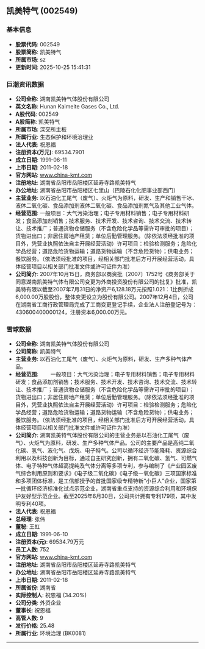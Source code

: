 ## 凯美特气 (002549)

### 基本信息

- **股票代码**: 002549
- **股票简称**: 凯美特气
- **所属市场**: sz
- **更新时间**: 2025-10-25 15:41:31

### 巨潮资讯数据

- **公司全称**: 湖南凯美特气体股份有限公司
- **英文名称**: Hunan Kaimeite Gases Co., Ltd.
- **A股代码**: 002549
- **A股简称**: 凯美特气
- **所属市场**: 深交所主板
- **所属行业**: 生态保护和环境治理业
- **法人代表**: 祝恩福
- **注册资本(万元)**: 69534.7901
- **成立日期**: 1991-06-11
- **上市日期**: 2011-02-18
- **官方网站**: www.china-kmt.com
- **注册地址**: 湖南省岳阳市岳阳楼区延寿寺路凯美特气
- **办公地址**: 湖南省岳阳市岳阳楼区七里山（巴陵石化化肥事业部西门）
- **主营业务**: 以石油化工尾气（废气）、火炬气为原料，研发、生产和销售干冰、液体二氧化碳、食品添加剂液体二氧化碳、食品添加剂氮气及其他工业气体。
- **经营范围**: 一般项目：大气污染治理；电子专用材料销售；电子专用材料研发；食品添加剂销售；技术服务、技术开发、技术咨询、技术交流、技术转让、技术推广；普通货物仓储服务（不含危险化学品等需许可审批的项目）；货物进出口；非居住房地产租赁；单位后勤管理服务。（除依法须经批准的项目外，凭营业执照依法自主开展经营活动）许可项目：检验检测服务；危险化学品经营；道路危险货物运输；道路货物运输（不含危险货物）；供电业务；餐饮服务。（依法须经批准的项目，经相关部门批准后方可开展经营活动，具体经营项目以相关部门批准文件或许可证件为准）
- **公司简介**: 2007年10月15日，商务部以商资批〔2007〕1752号《商务部关于同意湖南凯美特气体有限公司变更为外商投资股份有限公司的批复》批准，凯美特有限以截至2007年7月31日的净资产6,128.18万元按照1.021：1比例折成6,000.00万股股份，整体变更设立为股份有限公司。2007年12月4日，公司在湖南省工商行政管理局完成了工商变更登记手续，企业法人注册登记号为：430600400000124，注册资本6,000.00万元。

### 雪球数据

- **公司全称**: 湖南凯美特气体股份有限公司
- **公司简称**: 凯美特气
- **主营业务**: 以石油化工尾气（废气）、火炬气为原料，研发、生产多种气体产品。
- **经营范围**: 　　一般项目：大气污染治理；电子专用材料销售；电子专用材料研发；食品添加剂销售；技术服务、技术开发、技术咨询、技术交流、技术转让、技术推广；普通货物仓储服务（不含危险化学品等需许可审批的项目）；货物进出口；非居住房地产租赁；单位后勤管理服务。（除依法须经批准的项目外，凭营业执照依法自主开展经营活动）许可项目：检验检测服务；危险化学品经营；道路危险货物运输；道路货物运输（不含危险货物）；供电业务；餐饮服务。（依法须经批准的项目，经相关部门批准后方可开展经营活动，具体经营项目以相关部门批准文件或许可证件为准）
- **公司简介**: 湖南凯美特气体股份有限公司的主营业务是以石油化工尾气（废气）、火炬气为原料，研发、生产多种气体产品。公司的主要产品是高纯二氧化碳、氢气、液化气、戊烷、电子特气。公司以循环经济节能降耗、资源综合利用以及科技创新为目标，通过自主研究创新，拥有二氧化碳、氢气、可燃气体、电子特种气体超高提纯及气体分离等多项专利，参与编制了《产业园区废气综合利用原则和要求》《电子级二氧化碳》《电子级一氧化碳》三项国家标准和多项团体标准，是工信部授予的首批国家级专精特新“小巨人”企业，国家第一批循环经济标准化试点示范企业，湖南省重点支持的资源综合利用和环境保护友好型示范企业。截至2025年6月30日，公司共计拥有专利179项，其中发明专利40项。
- **法人代表**: 祝恩福
- **总经理**: 张伟
- **董秘**: 王虹
- **成立日期**: 1991-06-10
- **注册资本(元)**: 69534.79万元
- **员工人数**: 752
- **官方网站**: www.china-kmt.com
- **注册地址**: 湖南省岳阳市岳阳楼区延寿寺路凯美特气
- **办公地址**: 湖南省岳阳市岳阳楼区延寿寺路凯美特气
- **上市日期**: 2011-02-18
- **所属省份**: 湖南省
- **实际控制人**: 祝恩福 (34.20%)
- **公司分类**: 外资企业
- **董事长**: 祝恩福
- **高管人数**: 9
- **发行价格**: 25.48
- **所属行业**: 环境治理 (BK0081)

---